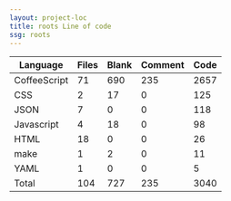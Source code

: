```yaml
---
layout: project-loc
title: roots Line of code
ssg: roots
---
```

<div class="table-responsive">
<table class="table">
<thead><tr>
<th>Language</th>
<th>Files</th>
<th>Blank</th>
<th>Comment</th>
<th>Code</th>
</tr></thead><tbody>
<tr><td>CoffeeScript</td><td> 71</td><td> 690</td><td> 235</td><td> 2657</td></tr>
<tr><td>CSS</td><td> 2</td><td> 17</td><td> 0</td><td> 125</td></tr>
<tr><td>JSON</td><td> 7</td><td> 0</td><td> 0</td><td> 118</td></tr>
<tr><td>Javascript</td><td> 4</td><td> 18</td><td> 0</td><td> 98</td></tr>
<tr><td>HTML</td><td> 18</td><td> 0</td><td> 0</td><td> 26</td></tr>
<tr><td>make</td><td> 1</td><td> 2</td><td> 0</td><td> 11</td></tr>
<tr><td>YAML</td><td> 1</td><td> 0</td><td> 0</td><td> 5</td></tr>
<tr><td>Total</td><td>104</td><td>727</td><td>235</td><td>3040</td></tr>
</tbody></table></div>
